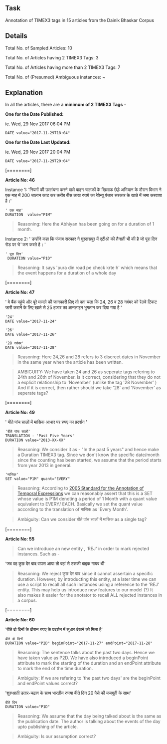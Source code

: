 ## Task 
Annotation of TIMEX3 tags in  15 articles from the Dainik Bhaskar Corpus 

## Details 

Total No. of Sampled Articles:  10 

Total No. of Articles having  2 TIMEX3 Tags:  3

Total No. of Articles having more than 2 TIMEX3 Tags:  7

Total No. of (Presumed) Ambiguous instances:  ~

## Explanation 

In all the articles,  there are a **minimum of 2 TIMEX3 Tags** - 

**One for the Date Published:** 

ie.  Wed, 29 Nov 2017 06:04 PM
```
DATE value="2017-11-29T18:04"
```
**One for the Date Last Updated:**

ie.  Wed, 29 Nov 2017 20:04 PM
```
DATE value="2017-11-29T20:04"
```

[========]

**Article No: 46**

Instance 1:
'नियमों की उल्लंघना करने वाले वाहन चालकों के खिलाफ छेड़े अभियान के दौरान विभाग ने एक माह में 200 चालान काट कर करीब बीस लाख रुपये का रेवेन्यू पंजाब सरकार के खाते में जमा करवाया है।'

```
' एक माह'
DURATION  value="P1M"
```
> Reasoning:  Here the Abhiyan has been going on for a duration of 1 month.

Instance 2:
' उन्होंने कहा कि पंजाब सरकार ने गुरदासपुर में एटीओ की तैनाती भी की है जो पूरा दिन रोड पर चे¨कग करते है। '

```
' पूरा दिन'
 DURATION value="P1D"
 ```
 >Reasoning:  It says 'pura din road pe check krte h' which means that the event happens for a duration of a whole day
 


[========]

**Article No: 47**

' वे बैंक पहुंचे और पूरे मामले की जानकारी लिए तो पता चला कि 24, 26 व 28 नवंबर को रेलवे टिकट जारी कराने के लिए खाते से 25 हजार का आनलाइन भुगतान कर दिया गया है '

```
'24'
DATE value="2017-11-24"

'26'
DATE value="2017-11-26"

'28 नवंबर'
DATE value="2017-11-28"
```
>Reasoning:  Here 24,26 and 28 refers to 3 discreet dates in November  in the same year when the article has been written. 

>AMBIGUITY:  We have taken 24 and 26 as seperate tags refering to 24th and 26th of November. Is it correct, considering that they do not a explicit relationship to 'November' (unlike the tag '28 November' )
And if it is correct, then rather should we take '28' and 'November' as seperate tags?  


[========]

**Article No: 49**

'  बीते पांच सालों में मासिक आधार पर रुपए का प्रदर्शन '

```
'बीते पांच सालों'
TRANSLATION - 'Past Five Years'
DURATION value="2013-XX-XX"
```
> Reasoning: We consider it as - "In the past 5 years" and hence make a Duration TIMEX3 tag.  Since we don't know the specific date/month since the counting has been started, we assume that the period starts from year 2013 in general.

```
'मासिक'
SET value="P1M" quant="EVERY"
```
> Reasoning: According to [2005 Standard for the Annotation of 
Temporal Expressions](https://www.ldc.upenn.edu/sites/www.ldc.upenn.edu/files/english-timex2-guidelines-v0.1.pdf) we can reasonably assert that this is a SET whose value is P1M denoting a period of 1 Month with a quant value equivalent to EVERY/ EACH. Basically we set the quant value according to the translation of मासिक as 'Every Month'.

> Ambiguity: Can we consider  बीते पांच सालों में मासिक as a single tag? 

[========]

**Article No: 55**
> Can we introduce an new entity , 'REJ' in order to mark rejected instances. Such as - 

'जब वह कुछ देर बाद वापस आया तो वहां से उसकी बाइक गायब थी'

> Reasoning: We reject  कुछ देर बाद since it cannot assertain a specific duration. However, by introducting this entity, at a later time we can use a script to  recall all such instances using a reference to the 'REJ' entity. This may help us introduce new features to our model (?) 
It also makes it easier for the anotator to recall ALL rejected instances in a corpus.  


[========]

**Article No: 60**

'बीते दो दिनों के दौरान रुपए के प्रदर्शन में सुधार देखने को मिला है'

```
बीते दो दिनों
DURATION value="P2D" beginPoint="2017-11-27" endPoint="2017-11-28"
```
>Reasoning: The sentence talks about the past two days. Hence we have taken value as P2D. We have also introduced a beginPoint attribute to mark the starting of the duration and  an endPoint attribute to mark the end of the time duration. 

> Ambiguity: If we are refering to 'the past two days'  are the beginPoint and endPoint values correct? 

'शुरुआती उतार-चढ़ाव के साथ भारतीय रुपया बीते दिन 20 पैसे की मजबूती के साथ'

```
बीते दिन
DURATION value="P1D"
```
>Reasoning: We assume that the day being talked about is the same as the publication date. The author is talking about the events of the day upto publishing of the article. 

>Ambiguity: Is our assumption correct? 


